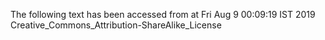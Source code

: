 The following text has been accessed from at Fri Aug 9 00:09:19 IST 2019
Creative_Commons_Attribution-ShareAlike_License
